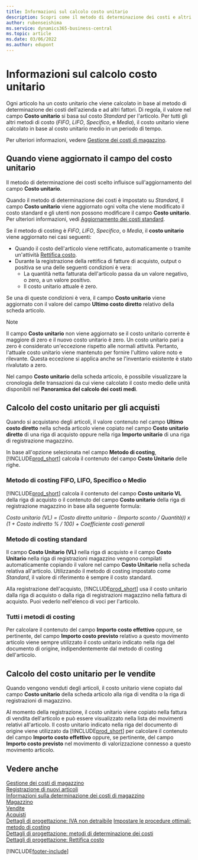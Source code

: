 ```yaml
---
title: Informazioni sul calcolo costo unitario
description: Scopri come il metodo di determinazione dei costi e altri fattori influenzano il campo Costo unitario della scheda Articolo.
author: rubenseishima
ms.service: dynamics365-business-central
ms.topic: article
ms.date: 03/06/2022
ms.author: edupont
---
```

# Informazioni sul calcolo costo unitario

Ogni articolo ha un costo unitario che viene calcolato in base al metodo di determinazione dei costi dell'azienda e ad altri fattori. Di regola, il valore nel campo **Costo unitario** si basa sul costo *Standard* per l'articolo. Per tutti gli altri metodi di costo (*FIFO*, *LIFO*, *Specifico*, e *Media*), il costo unitario viene calcolato in base al costo unitario medio in un periodo di tempo.  

Per ulteriori informazioni, vedere [Gestione dei costi di magazzino](finance-manage-inventory-costs.md).  

## Quando viene aggiornato il campo del costo unitario

Il metodo di determinazione dei costi scelto influisce sull'aggiornamento del campo **Costo unitario**.

Quando il metodo di determinazione dei costi è impostato su *Standard*, il campo **Costo unitario** viene aggiornato ogni volta che viene modificato il costo standard e gli utenti non possono modificare il campo **Costo unitario**. Per ulteriori informazioni, vedi [Aggiornamento dei costi standard](finance-how-to-update-standard-costs.md).

Se il metodo di costing è *FIFO*, *LIFO*, *Specifico*, o *Media*, il **costo unitario** viene aggiornato nei casi seguenti:

* Quando il costo dell'articolo viene rettificato, automaticamente o tramite un'attività [Rettifica costo](inventory-how-adjust-item-costs.md#to-adjust-item-costs-manually).
* Durante la registrazione della rettifica di fatture di acquisto, output o positiva se una delle seguenti condizioni è vera:
  * La quantità netta fatturata dell'articolo passa da un valore negativo, o zero, a un valore positivo.
  * Il costo unitario attuale è zero.

Se una di queste condizioni è vera, il campo **Costo unitario** viene aggiornato con il valore del campo **Ultimo costo diretto** relativo della scheda articolo.

> [!NOTE]
> Il campo **Costo unitario** non viene aggiornato se il costo unitario corrente è maggiore di zero e il nuovo costo unitario è zero. Un costo unitario pari a zero è considerato un'eccezione rispetto alle normali attività. Pertanto, l'attuale costo unitario viene mantenuto per fornire l'ultimo valore noto e rilevante. Questa eccezione si applica anche se l'inventario esistente è stato rivalutato a zero.

Nel campo **Costo unitario** della scheda articolo, è possibile visualizzare la cronologia delle transazioni da cui viene calcolato il costo medio delle unità disponibili nel **Panoramica del calcolo dei costi medi**.

## Calcolo del costo unitario per gli acquisti

Quando si acquistano degli articoli, il valore contenuto nel campo **Ultimo costo diretto** nella scheda articolo viene copiato nel campo **Costo unitario diretto** di una riga di acquisto oppure nella riga **Importo unitario** di una riga di registrazione magazzino.

In base all'opzione selezionata nel campo **Metodo di costing**, [!INCLUDE[prod_short](includes/prod_short.md)] calcola il contenuto del campo **Costo Unitario** delle righe.

### Metodo di costing FIFO, LIFO, Specifico o Medio

[!INCLUDE[prod_short](includes/prod_short.md)] calcola il contenuto del campo **Costo unitario VL** della riga di acquisto o il contenuto del campo **Costo unitario** della riga di registrazione magazzino in base alla seguente formula:

*Costo unitario (VL) = (Costo diretto unitario - (Importo sconto / Quantità)) x (1 + Costo indiretto % / 100) + Coefficiente costi generali*

### Metodo di costing standard

Il campo **Costo Unitario (VL)** nella riga di acquisto e il campo **Costo Unitario** nella riga di registrazioni magazzino vengono compilati automaticamente copiando il valore nel campo **Costo Unitario** nella scheda relativa all'articolo. Utilizzando il metodo di costing impostato come *Standard*, il valore di riferimento è sempre il costo standard.

Alla registrazione dell'acquisto, [!INCLUDE[prod_short](includes/prod_short.md)] usa il costo unitario dalla riga di acquisto o dalla riga di registrazioni magazzino nella fattura di acquisto. Puoi vederlo nell'elenco di voci per l'articolo.

### Tutti i metodi di costing

Per calcolare il contenuto del campo **Importo costo effettivo** oppure, se pertinente, del campo **Importo costo previsto** relativo a questo movimento articolo viene sempre utilizzato il costo unitario indicato nella riga del documento di origine, indipendentemente dal metodo di costing dell'articolo.

## Calcolo del costo unitario per le vendite

Quando vengono venduti degli articoli, il costo unitario viene copiato dal campo **Costo unitario** della scheda articolo alla riga di vendita o la riga di registrazioni di magazzino.

Al momento della registrazione, il costo unitario viene copiato nella fattura di vendita dell'articolo e può essere visualizzato nella lista dei movimenti relativi all'articolo. Il costo unitario indicato nella riga del documento di origine viene utilizzato da [!INCLUDE[prod_short](includes/prod_short.md)] per calcolare il contenuto del campo **Importo costo effettivo** oppure, se pertinente, del campo **Importo costo previsto** nel movimento di valorizzazione connesso a questo movimento articolo.

## Vedere anche

[Gestione dei costi di magazzino](finance-manage-inventory-costs.md)  
[Registrazione di nuovi articoli](inventory-how-register-new-items.md)  
[Informazioni sulla determinazione dei costi di magazzino](finance-learn-about-costing.md)  
[Magazzino](inventory-manage-inventory.md)  
[Vendite](sales-manage-sales.md)  
[Acquisti](purchasing-manage-purchasing.md)  
[Dettagli di progettazione: IVA non detraibile](design-details-nondeductible-vat.md)
[Impostare le procedure ottimali: metodo di costing](setup-best-practices-costing-method.md)  
[Dettagli di progettazione: metodi di determinazione dei costi](design-details-costing-methods.md)  
[Dettagli di progettazione: Rettifica costo](design-details-cost-adjustment.md)  

[!INCLUDE[footer-include](includes/footer-banner.md)]
